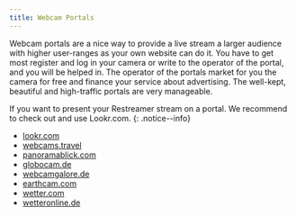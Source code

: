 ```yaml
---
title: Webcam Portals
---
```


Webcam portals are a nice way to provide a live stream a larger audience with higher user-ranges as your own website can do it. You have to
get most register and log in your camera or write to the operator of the portal, and you will be helped in. The operator of the portals market
for you the camera for free and finance your service about advertising. The well-kept, beautiful and high-traffic portals are very manageable. 

If you want to present your Restreamer stream on a portal. We recommend to check out and use Lookr.com.
{: .notice--info} 

* [lookr.com](lookr.html)
* [webcams.travel](webcamstravel.html)  
* [panoramablick.com](panoramablick.html)  
* [globocam.de](globocam.html)  
* [webcamgalore.de](webcamgalore.html)  
* [earthcam.com](earthcam.html)  
* [wetter.com](wettercom.html)
* [wetteronline.de](wetteronline-de.html)  